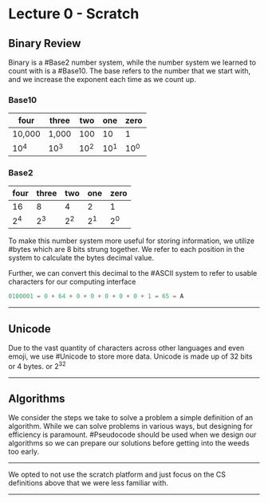# Lecture 0 - Scratch
## Binary Review
Binary is a #Base2 number system, while the number system we learned to count with is a #Base10. The base refers to the number that we start with, and we increase the exponent each time as we count up.
### Base10

| four   | three  | two    | one    | zero   |
| ------ | ------ | ------ | ------ | ------ |
| 10,000 | 1,000  | 100    | 10     | 1      |
| 10$^4$ | 10$^3$ | 10$^2$ | 10$^1$ | 10$^0$ |
### Base2

| four  | three | two   | one   | zero  |
| ----- | ----- | ----- | ----- | ----- |
| 16    | 8     | 4     | 2     | 1     |
| 2$^4$ | 2$^3$ | 2$^2$ | 2$^1$ | 2$^0$ |

To make this number system more useful for storing information, we utilize #bytes which are 8 bits strung together. We refer to each position in the system to calculate the bytes decimal value.

Further, we can convert this decimal to the #ASCII system to refer to usable characters for our computing interface

```d
0100001 = 0 + 64 + 0 + 0 + 0 + 0 + 0 + 1 = 65 = A
```
***
## Unicode
Due to the vast quantity of characters across other languages and even emoji, we use #Unicode to store more data. 
Unicode is made up of 32 bits or 4 bytes. or 2<sup>32</sup>    
***
## Algorithms
We consider the steps we take to solve a problem a simple definition of an algorithm. While we can solve problems in various ways, but designing for efficiency is paramount.
#Pseudocode should be used when we design our algorithms so we can prepare our solutions before getting into the weeds too early.
***
We opted to not use the scratch platform and just focus on the CS definitions above that we were less familiar with.
***